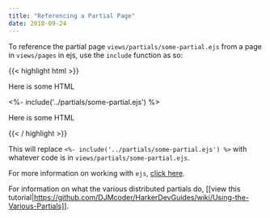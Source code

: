 ```yaml
---
title: "Referencing a Partial Page"
date: 2018-09-24
---
```


To reference the partial page `views/partials/some-partial.ejs` from a page in `views/pages` in ejs, use the `include` function as so:

{{< highlight html >}}
<p> Here is some HTML </p>
<%- include('../partials/some-partial.ejs') %>
<p> Here is some HTML </p>
{{< / highlight >}}

This will replace `<%- include('../partials/some-partial.ejs') %>` with whatever code is in `views/partials/some-partial.ejs`.

For more information on working with `ejs`, [click here](http://ejs.co/).

For information on what the various distributed partials do, [[view this tutorial|https://github.com/DJMcoder/HarkerDevGuides/wiki/Using-the-Various-Partials]].